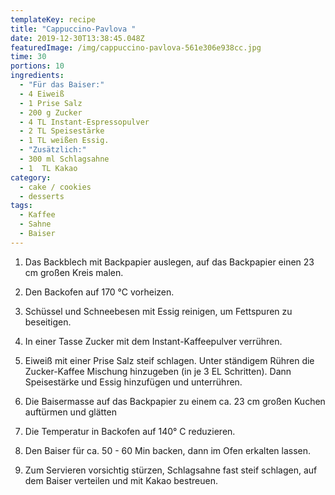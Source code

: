 ```yaml
---
templateKey: recipe
title: "Cappuccino-Pavlova "
date: 2019-12-30T13:38:45.048Z
featuredImage: /img/cappuccino-pavlova-561e306e938cc.jpg
time: 30
portions: 10
ingredients:
  - "Für das Baiser:"
  - 4 Eiweiß
  - 1 Prise Salz
  - 200 g Zucker
  - 4 TL Instant-Espressopulver
  - 2 TL Speisestärke
  - 1 TL weißen Essig.
  - "Zusätzlich:"
  - 300 ml Schlagsahne
  - 1  TL Kakao
category:
  - cake / cookies
  - desserts
tags:
  - Kaffee
  - Sahne
  - Baiser
---
```


1. Das Backblech mit Backpapier auslegen, auf das Backpapier einen 23 cm großen Kreis malen.

2. Den Backofen auf 170 °C vorheizen.

3. Schüssel und Schneebesen mit Essig reinigen, um Fettspuren zu beseitigen.

4. In einer Tasse Zucker mit dem Instant-Kaffeepulver verrühren.

5. Eiweiß mit einer Prise Salz steif schlagen. Unter ständigem Rühren die Zucker-Kaffee Mischung hinzugeben (in je 3 EL Schritten). Dann Speisestärke und Essig hinzufügen und unterrühren.

6. Die Baisermasse auf das Backpapier zu einem ca. 23 cm großen Kuchen auftürmen und glätten

7. Die Temperatur in Backofen auf 140° C reduzieren.

8. Den Baiser für ca. 50 - 60 Min backen, dann im Ofen erkalten lassen.

9. Zum Servieren vorsichtig stürzen, Schlagsahne fast steif schlagen, auf dem Baiser verteilen und mit Kakao bestreuen.
